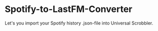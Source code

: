 # Spotify-to-LastFM-Converter
Let's you import your Spotify history .json-file into Universal Scrobbler.
